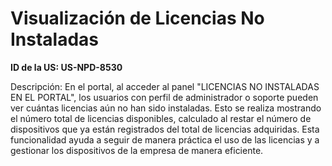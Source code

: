 # Visualización de Licencias No Instaladas

**ID de la US: US-NPD-8530**

Descripción: En el portal, al acceder al panel "LICENCIAS NO INSTALADAS EN EL PORTAL", los usuarios con perfil de administrador o soporte pueden ver cuántas licencias aún no han sido instaladas. Esto se realiza mostrando el número total de licencias disponibles, calculado al restar el número de dispositivos que ya están registrados del total de licencias adquiridas. Esta funcionalidad ayuda a seguir de manera práctica el uso de las licencias y a gestionar los dispositivos de la empresa de manera eficiente.